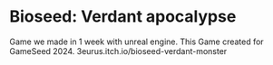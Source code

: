 # Bioseed: Verdant apocalypse

Game we made in 1 week with unreal engine.
This Game created for GameSeed 2024.
3eurus.itch.io/bioseed-verdant-monster
